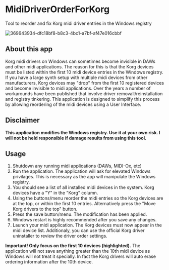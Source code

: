 # MidiDriverOrderForKorg
Tool to reorder and fix Korg midi driver entries in the Windows registry

![369643934-dfc18bf8-b8c3-4bc1-a7bf-af47e016cbbf](https://github.com/user-attachments/assets/8c9d7069-0ad6-4034-b158-0b92fb3c97ca)


## About this app
Korg midi drivers on Windows can sometimes become invisible in DAWs and other midi applications. The reason for this is that the Korg devices must be listed within the first 10 midi device entries in the Windows registry.
If you have a large synth setup with multiple midi devices from other manufacturers, Korg devices may "drop" from the first 10 registered devices and become invisible to midi applications. 
Over the years a number of workarounds have been published that involve driver removall/reinstallation and registry tinkering. 
This application is designed to simplify this process by allowing reordering of the midi devices using a User Interface.


## Disclaimer
**This application modifies the Windows registry. Use it at your own risk. I will not be held responsible if damage results from using this tool.**


## Usage 
1) Shutdown any running midi applications (DAWs, MIDI-Ox, etc)
2) Run the application. The application will ask for elevated Windows privilages. This is necessary as the app will manipulate the Windows registry.
3) You should see a list of all installed midi devices in the system. Korg devices have a "Y" in the "Korg" column.
4) Using the buttons/menu reorder the midi entries so the Korg devices are at the top, or within the first 10 entries. Alternatively press the "Move Korg drivers to the top" button.
5) Press the save button/menu. The modification has been applied.
6) Windows restart is highly recommended after you save any changes. 
7) Launch your midi application. The Korg devices must now appear in the midi device list. Additionaly, you can use the official Korg driver uninstaller to review the driver order settings.

**Important! Only focus on the first 10 devices (highlighted).** The application will not save anything greater than the 10th midi device as Windows will not treat it specially. In fact the Korg drivers will auto erase ordering information after the 10th device.



